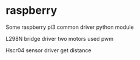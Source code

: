 # raspberry
Some raspberry pi3 common driver python module 

L298N bridge driver two motors used pwm

Hscr04 sensor  driver get distance
